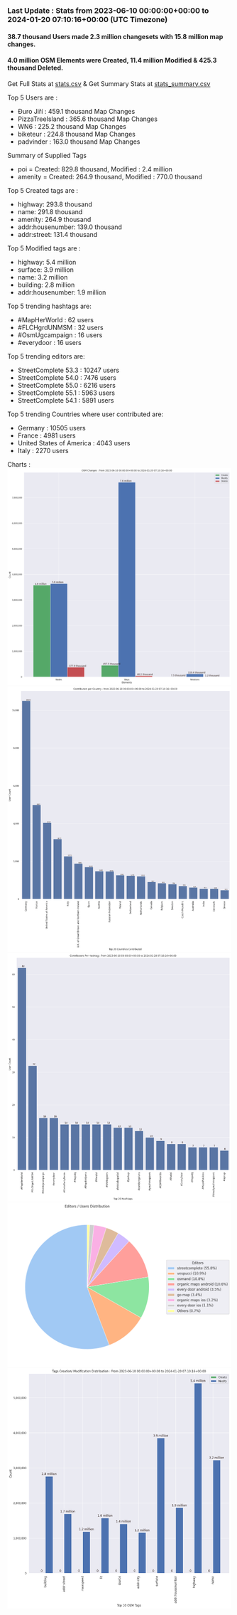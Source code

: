 ### Last Update : Stats from 2023-06-10 00:00:00+00:00 to 2024-01-20 07:10:16+00:00 (UTC Timezone)

#### 38.7 thousand Users made 2.3 million changesets with 15.8 million map changes.
#### 4.0 million OSM Elements were Created, 11.4 million Modified & 425.3 thousand Deleted.
Get Full Stats at [stats.csv](/stats/fieldmappers/Daily/stats.csv)
 & Get Summary Stats at [stats_summary.csv](/stats/fieldmappers/Daily/stats_summary.csv)

Top 5 Users are : 
- Đuro Jiří : 459.1 thousand Map Changes
- PizzaTreeIsland : 365.6 thousand Map Changes
- WN6 : 225.2 thousand Map Changes
- biketeur : 224.8 thousand Map Changes
- padvinder : 163.0 thousand Map Changes

Summary of Supplied Tags
- poi = Created: 829.8 thousand, Modified : 2.4 million
- amenity = Created: 264.9 thousand, Modified : 770.0 thousand


Top 5 Created tags are :
- highway: 293.8 thousand
- name: 291.8 thousand
- amenity: 264.9 thousand
- addr:housenumber: 139.0 thousand
- addr:street: 131.4 thousand


Top 5 Modified tags are :
- highway: 5.4 million
- surface: 3.9 million
- name: 3.2 million
- building: 2.8 million
- addr:housenumber: 1.9 million


Top 5 trending hashtags are:
- #MapHerWorld : 62 users
- #FLCHgrdUNMSM : 32 users
- #OsmUgcampaign : 16 users
- #everydoor : 16 users


Top 5 trending editors are:
- StreetComplete 53.3 : 10247 users
- StreetComplete 54.0 : 7476 users
- StreetComplete 55.0 : 6216 users
- StreetComplete 55.1 : 5963 users
- StreetComplete 54.1 : 5891 users


Top 5 trending Countries where user contributed are:
- Germany : 10505 users
- France : 4981 users
- United States of America : 4043 users
- Italy : 2270 users


 Charts : 
![Alt text](./stats_osm_changes.png) 
![Alt text](./stats_users_per_country.png) 
![Alt text](./stats_users_per_hashtag.png) 
![Alt text](./stats_editors_pie_chart.png) 
![Alt text](./stats_tags.png) 
